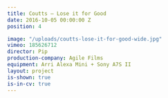 ```yaml
---
title: Coutts — Lose it for Good
date: 2016-10-05 00:00:00 Z
position: 4

image: "/uploads/coutts-lose-it-for-good-wide.jpg"
vimeo: 185626712
director: Pip
production-company: Agile Films
equipment: Arri Alexa Mini + Sony A7S II
layout: project
is-shown: true
is-in-cv: true
---
```


